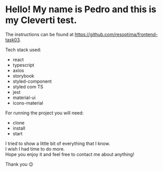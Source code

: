 # Hello! My name is Pedro and this is my Cleverti test.

The instructions can be found at https://github.com/resoptima/frontend-task03.

Tech stack used:
* react
* typescript
* axios
* storybook
* styled-component
* styled com TS
* jest
* material-ui
* icons-material

For running the project you will need:
* clone
* install
* start

I tried to show a little bit of everything that I know. <br />
I wish I had time to do more. <br />
Hope you enjoy it and feel free to contact me about anything! <br />

Thank you :wink:
